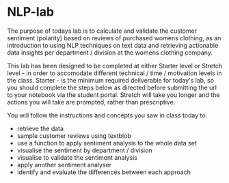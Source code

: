 # NLP-lab

The purpose of todays lab is to calculate and validate the customer sentiment (polarity) based on reviews of purchased womens clothing, as an introduction to using NLP techniques on text data and retrieving actionable data insights per department / division at the womens clothing company.

This lab has been designed to be completed at either Starter level or Stretch level - in order to accomodate different technical / time / motivation levels in the class. Starter - is the minimum required deliverable for today's lab, so you should complete the steps below as directed before submitting the url to your notebook via the student portal. Stretch will take you longer and the actions you will take are prompted, rather than prescriptive.

You will follow the instructions and concepts you saw in class today to:

- retrieve the data
- sample customer reviews using textblob
- use a function to apply sentiment analysis to the whole data set
- visualise the sentiment by department / division
- visualise to validate the sentiment analysis
- apply another sentiment analyser
- identify and evaluate the differences between each approach
